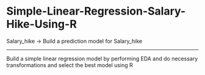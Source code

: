# Simple-Linear-Regression-Salary-Hike-Using-R
Salary_hike -> Build a prediction model for Salary_hike

------------------------------------------------------------

Build a simple linear regression model by performing EDA and do necessary transformations and select the best model using R
